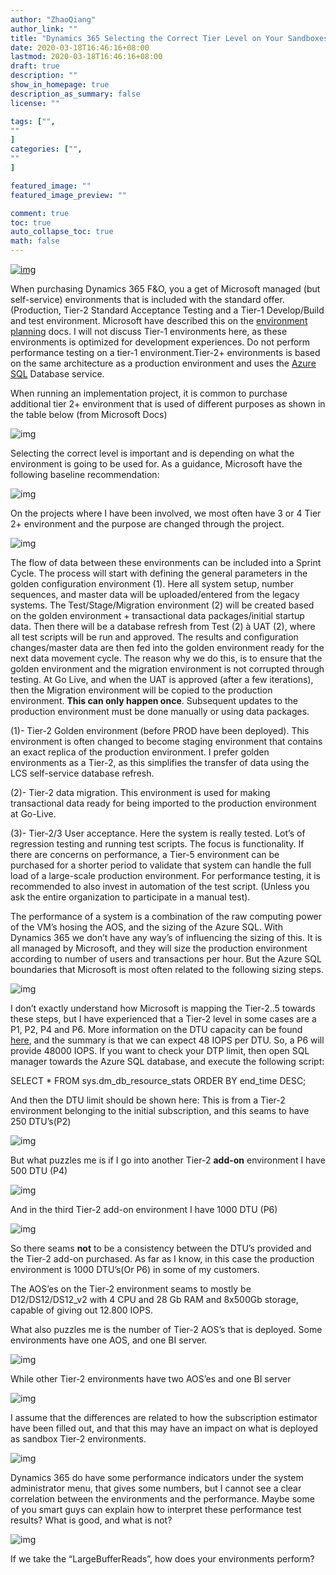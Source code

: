 ```yaml
---
author: "ZhaoQiang"
author_link: ""
title: "Dynamics 365 Selecting the Correct Tier Level on Your Sandboxes"
date: 2020-03-18T16:46:16+08:00
lastmod: 2020-03-18T16:46:16+08:00
draft: true
description: ""
show_in_homepage: true
description_as_summary: false
license: ""

tags: ["",
""
]
categories: ["",
""
]

featured_image: ""
featured_image_preview: ""

comment: true
toc: true
auto_collapse_toc: true
math: false
---
```


[![img](https://kurthatlevik.files.wordpress.com/2019/03/032719_1526_dynamics3654.png?w=538)](https://kurthatlevik.com/2019/03/27/dynamics-365-fo-selecting-the-correct-tier-level-on-your-sandboxes/)

When purchasing Dynamics 365 F&O, you a get of Microsoft managed (but self-service) environments that is included with the standard offer. (Production, Tier-2 Standard Acceptance Testing and a Tier-1 Develop/Build and test environment. Microsoft have described this on the [environment planning](https://docs.microsoft.com/en-us/dynamics365/unified-operations/fin-and-ops/imp-lifecycle/environment-planning) docs. I will not discuss Tier-1 environments here, as these environments is optimized for development experiences. Do not perform performance testing on a tier-1 environment.Tier-2+ environments is based on the same architecture as a production environment and uses the [Azure SQL](https://docs.microsoft.com/en-us/azure/sql-database/sql-database-technical-overview) Database service.

When running an implementation project, it is common to purchase additional tier 2+ environment that is used of different purposes as shown in the table below (from Microsoft Docs)

![img](https://kurthatlevik.files.wordpress.com/2019/03/032719_1526_dynamics3651.png?w=950)

Selecting the correct level is important and is depending on what the environment is going to be used for. As a guidance, Microsoft have the following baseline recommendation:

![img](https://kurthatlevik.files.wordpress.com/2019/03/032719_1526_dynamics3652.png?w=950)

On the projects where I have been involved, we most often have 3 or 4 Tier 2+ environment and the purpose are changed through the project.

![img](https://kurthatlevik.files.wordpress.com/2019/03/032719_1526_dynamics3653.png?w=950)

The flow of data between these environments can be included into a Sprint Cycle. The process will start with defining the general parameters in the golden configuration environment (1). Here all system setup, number sequences, and master data will be uploaded/entered from the legacy systems. The Test/Stage/Migration environment (2) will be created based on the golden environment + transactional data packages/initial startup data. Then there will be a database refresh from Test (2) à UAT (2), where all test scripts will be run and approved. The results and configuration changes/master data are then fed into the golden environment ready for the next data movement cycle. The reason why we do this, is to ensure that the golden environment and the migration environment is not corrupted through testing. At Go Live, and when the UAT is approved (after a few iterations), then the Migration environment will be copied to the production environment. **This can only happen once**. Subsequent updates to the production environment must be done manually or using data packages.

(1)- Tier-2 Golden environment (before PROD have been deployed). This environment is often changed to become staging environment that contains an exact replica of the production environment. I prefer golden environments as a Tier-2, as this simplifies the transfer of data using the LCS self-service database refresh.

(2)- Tier-2 data migration. This environment is used for making transactional data ready for being imported to the production environment at Go-Live.

(3)- Tier-2/3 User acceptance. Here the system is really tested. Lot’s of regression testing and running test scripts. The focus is functionality. If there are concerns on performance, a Tier-5 environment can be purchased for a shorter period to validate that system can handle the full load of a large-scale production environment. For performance testing, it is recommended to also invest in automation of the test script. (Unless you ask the entire organization to participate in a manual test).

The performance of a system is a combination of the raw computing power of the VM’s hosing the AOS, and the sizing of the Azure SQL. With Dynamics 365 we don’t have any way’s of influencing the sizing of this. It is all managed by Microsoft, and they will size the production environment according to number of users and transactions per hour. But the Azure SQL boundaries that Microsoft is most often related to the following sizing steps.

![img](https://kurthatlevik.files.wordpress.com/2019/03/032719_1526_dynamics3654.png?w=950)

I don’t exactly understand how Microsoft is mapping the Tier-2..5 towards these steps, but I have experienced that a Tier-2 level in some cases are a P1, P2, P4 and P6. More information on the DTU capacity can be found [here](https://docs.microsoft.com/en-us/azure/sql-database/sql-database-service-tiers-dtu), and the summary is that we can expect 48 IOPS per DTU. So, a P6 will provide 48000 IOPS. If you want to check your DTP limit, then open SQL manager towards the Azure SQL database, and execute the following script:

SELECT
*
FROM
sys.dm_db_resource_stats ORDER
BY end_time DESC;

And then the DTU limit should be shown here: This is from a Tier-2 environment belonging to the initial subscription, and this seams to have 250 DTU’s(P2)

![img](https://kurthatlevik.files.wordpress.com/2019/03/032719_1526_dynamics3655.png?w=950)

But what puzzles me is if I go into another Tier-2 **add-on** environment I have 500 DTU (P4)

![img](https://kurthatlevik.files.wordpress.com/2019/03/032719_1526_dynamics3656.png?w=950)

And in the third Tier-2 add-on environment I have 1000 DTU (P6)

![img](https://kurthatlevik.files.wordpress.com/2019/03/032719_1526_dynamics3657.png?w=950)

So there seams **not** to be a consistency between the DTU’s provided and the Tier-2 add-on purchased. As far as I know, in this case the production environment is 1000 DTU’s(Or P6) in some of my customers.

The AOS’es on the Tier-2 environment seams to mostly be D12/DS12/DS12_v2 with 4 CPU and 28 Gb RAM and 8x500Gb storage, capable of giving out 12.800 IOPS.

What also puzzles me is the number of Tier-2 AOS’s that is deployed. Some environments have one AOS, and one BI server.

![img](https://kurthatlevik.files.wordpress.com/2019/03/032719_1526_dynamics3658.png?w=950)

While other Tier-2 environments have two AOS’es and one BI server

![img](https://kurthatlevik.files.wordpress.com/2019/03/032719_1526_dynamics3659.png?w=950)

I assume that the differences are related to how the subscription estimator have been filled out, and that this may have an impact on what is deployed as sandbox Tier-2 environments.

![img](https://kurthatlevik.files.wordpress.com/2019/03/032719_1526_dynamics36510.png?w=950)

Dynamics 365 do have some performance indicators under the system administrator menu, that gives some numbers, but I cannot see a clear correlation between the environments and the performance. Maybe some of you smart guys can explain how to interpret these performance test results? What is good, and what is not?

![img](https://kurthatlevik.files.wordpress.com/2019/03/032719_1526_dynamics36511.png?w=950)

If we take the “LargeBufferReads”, how does your environments perform?
